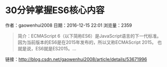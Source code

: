 # 30分钟掌握ES6核心内容
作者：gaowenhui2008
日期：2016-12-15 22:01
浏览量：2359
> 简介：ECMAScript 6（以下简称ES6）是JavaScript语言的下一代标准。因为当前版本的ES6是在2015年发布的，所以又称ECMAScript 2015。
也就是说，ES6就是ES2015。...

 链接：http://blog.csdn.net/gaowenhui2008/article/details/53671996

